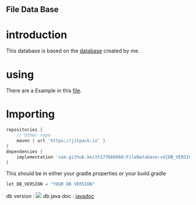 ## File Data Base
# introduction
This database is based on the 
[database](https://github.com/keith177666666/Database-java)
created by me.
# using
There are a Example in this [file](/src/main/java/dev/keith/Example.java).

# Importing
```groovy
repositories {
    // Other repo
    maven { url 'https://jitpack.io' }
}
dependencies {
    implementation 'com.github.keith177666666:FileDatabase:v${DB_VERSION}'
}
```
This should be in either your gradle.properties or your build.gradle
```groovy
let DB_VERSION = "YOUR DB VERSION"
```
db version : [![](https://jitpack.io/v/keith177666666/FileDatabase.svg)](https://jitpack.io/#keith177666666/FileDatabase)
db java doc : [javadoc](https://keith177666666.github.io/FileDataBase.io/index.html)